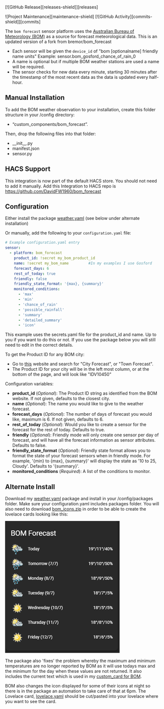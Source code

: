 [![GitHub Release][releases-shield]][releases]

![Project Maintenance][maintenance-shield]
[![GitHub Activity][commits-shield]][commits]


The `bom forecast` sensor platform uses the [Australian Bureau of Meteorology (BOM)](http://www.bom.gov.au) as a source for forecast meteorological data. This is an updated version of a fork from bremor/bom_forecast

- Each sensor will be given the `device_id` of "bom [optionalname] friendly name units" Example: sensor.bom_gosford_chance_of_rain_0
- A name is optional but if multiple BOM weather stations are used a name will be required.
- The sensor checks for new data every minute, starting 30 minutes after the timestamp of the most recent data as the data is updated every half-hour.

## Manual Installation 
To add the BOM weather observation to your installation, create this folder structure in your /config directory:
- “custom_components/bom_forecast”.

Then, drop the following files into that folder:
- \_\_init__.py
- manifest.json
- sensor.py

## HACS Support
This integration is now part of the default HACS store. You should not need to add it manually. Add this Integration to HACS repo is https://github.com/DavidFW1960/bom_forecast 

## Configuration
Either install the package [weather.yaml](https://github.com/DavidFW1960/bom_forecast/blob/master/weather.yaml) (see below under alternate installation)

Or manually, add the following to your `configuration.yaml` file:

```yaml
# Example configuration.yaml entry
sensor:
  - platform: bom_forecast
    product_id: !secret my_bom_product_id
    name: !secret my_bom_name         #In my examples I use Gosford
    forecast_days: 6
    rest_of_today: true
    friendly: false
    friendly_state_format: '{max}, {summary}'
    monitored_conditions:
      - 'max'
      - 'min'
      - 'chance_of_rain'
      - 'possible_rainfall'
      - 'summary'
      - 'detailed_summary'
      - 'icon'
```

This example uses the secrets.yaml file for the product_id and name. Up to you if you want to do this or not.
If you use the package below you will still need to edit in the correct details.

To get the Product ID for any BOM city:
- Go to [this](http://www.bom.gov.au/nsw/observations/map.shtml) website and search for "City Forecast", or "Town Forecast".
- The Product ID for your city will be in the left most column, or at the bottom of the page, and will look like "IDV10450"

Configuration variables:

- **product_id** (*Optional*): The Product ID string as identified from the BOM website.  If not given, defaults to the closest city.
- **name** (*Optional*): The name you would like to give to the weather forecast.
- **forecast_days** (*Optional*): The number of days of forecast you would like, maximum is 6. If not given, defaults to 6.
- **rest_of_today** (*Optional*): Would you like to create a sensor for the forecast for the rest of today. Defaults to true.
- **friendly** (*Optional*): Friendly mode will only create one sensor per day of forecast, and will have all the forecast information as sensor attributes. Defaults to false.
- **friendly_state_format** (*Optional*): Friendly state format allows you to format the state of your forecast sensors when in friendly mode. For example, '{min} to {max}, {summary}' will display the state as '10 to 25, Cloudy'. Defaults to '{summary}'.
- **monitored_conditions** (*Required*): A list of the conditions to monitor.

## Alternate Install
Download my [weather.yaml](https://github.com/DavidFW1960/bom_forecast/blob/master/weather.yaml) package and install in your /config/packages folder. Make sure your configuration.yaml includes packages folder. You will also need to download [bom_icons.zip](https://github.com/DavidFW1960/bom_forecast/blob/master/bom_icons.zip) in order to be able to create the lovelace cards looking like this:

![BOM Forecast Card](bom_forecast.png)

The package also 'fixes' the problem whereby the maximum and minimum temperatures are no longer reported by BOM as it will use todays max and the minimum for the day when these values are not returned. It also includes the current text which is used in my [custom_card for BOM](https://github.com/DavidFW1960/bom-weather-card).

BOM also changes the icon displayed for some of their icons at night so there is in the package an automation to take care of that at 6pm.
The Lovelace card, [lovelace.yaml](https://github.com/DavidFW1960/bom_forecast/blob/master/lovelace.yaml) should be cut/pasted into your lovelace where you want to see the card.
